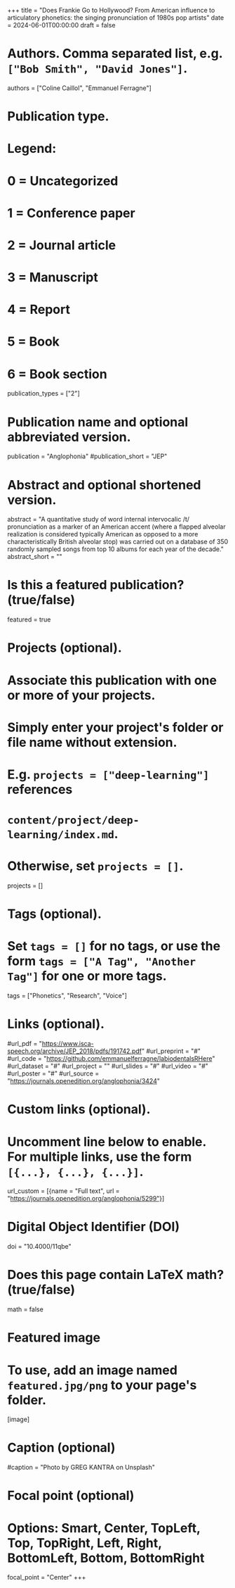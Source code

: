 +++
title = "Does Frankie Go to Hollywood? From American influence to articulatory phonetics: the singing pronunciation of 1980s pop artists"
date = 2024-06-01T00:00:00
draft = false

# Authors. Comma separated list, e.g. `["Bob Smith", "David Jones"]`.
authors = ["Coline Caillol", "Emmanuel Ferragne"]

# Publication type.
# Legend:
# 0 = Uncategorized
# 1 = Conference paper
# 2 = Journal article
# 3 = Manuscript
# 4 = Report
# 5 = Book
# 6 = Book section
publication_types = ["2"]

# Publication name and optional abbreviated version.
publication = "Anglophonia"
#publication_short = "JEP"

# Abstract and optional shortened version.
abstract = "A quantitative study of word internal intervocalic /t/ pronunciation as a marker of an American accent (where a flapped alveolar realization is considered typically American as opposed to a more characteristically British alveolar stop) was carried out on a database of 350 randomly sampled songs from top 10 albums for each year of the decade."
abstract_short = ""

# Is this a featured publication? (true/false)
featured = true

# Projects (optional).
#   Associate this publication with one or more of your projects.
#   Simply enter your project's folder or file name without extension.
#   E.g. `projects = ["deep-learning"]` references 
#   `content/project/deep-learning/index.md`.
#   Otherwise, set `projects = []`.
projects = []

# Tags (optional).
#   Set `tags = []` for no tags, or use the form `tags = ["A Tag", "Another Tag"]` for one or more tags.
tags = ["Phonetics", "Research", "Voice"]

# Links (optional).
#url_pdf = "https://www.isca-speech.org/archive/JEP_2018/pdfs/191742.pdf"
#url_preprint = "#"
#url_code = "https://github.com/emmanuelferragne/labiodentalsRHere"
#url_dataset = "#"
#url_project = ""
#url_slides = "#"
#url_video = "#"
#url_poster = "#"
#url_source = "https://journals.openedition.org/anglophonia/3424"

# Custom links (optional).
#   Uncomment line below to enable. For multiple links, use the form `[{...}, {...}, {...}]`.
url_custom = [{name = "Full text", url = "https://journals.openedition.org/anglophonia/5299"}]

# Digital Object Identifier (DOI)
doi = "10.4000/11qbe"

# Does this page contain LaTeX math? (true/false)
math = false

# Featured image
# To use, add an image named `featured.jpg/png` to your page's folder. 
[image]
  # Caption (optional)
  #caption = "Photo by GREG KANTRA on Unsplash"

  # Focal point (optional)
  # Options: Smart, Center, TopLeft, Top, TopRight, Left, Right, BottomLeft, Bottom, BottomRight
  focal_point = "Center"
+++

